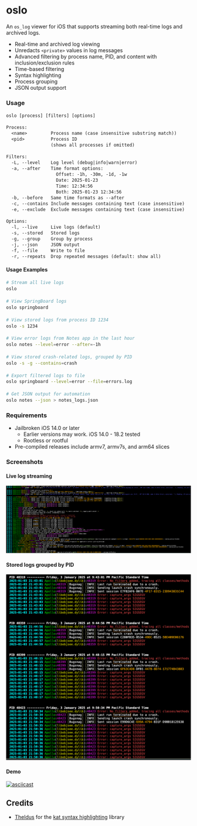 # oslo

An `os_log` viewer for iOS that supports streaming both real-time logs and archived logs.

- Real-time and archived log viewing
- Unredacts `<private>` values in log messages
- Advanced filtering by process name, PID, and content with inclusion/exclusion rules
- Time-based filtering
- Syntax highlighting
- Process grouping
- JSON output support

### Usage

```
oslo [process] [filters] [options]

Process:
  <name>         Process name (case insensitive substring match))
  <pid>          Process ID
                 (shows all processes if omitted)

Filters:
  -L, --level    Log level (debug|info|warn|error)
  -a, --after    Time format options:
                   Offset: -1h, -30m, -1d, -1w
                   Date: 2025-01-23
                   Time: 12:34:56
                   Both: 2025-01-23 12:34:56
  -b, --before   Same time formats as --after
  -c, --contains Include messages containing text (case insensitive)
  -e, --exclude  Exclude messages containing text (case insensitive)

Options:
  -l, --live     Live logs (default)
  -s, --stored   Stored logs
  -g, --group    Group by process
  -j, --json     JSON output
  -f, --file     Write to file
  -r, --repeats  Drop repeated messages (default: show all)
```

#### Usage Examples

```bash
# Stream all live logs
oslo

# View SpringBoard logs
oslo springboard

# View stored logs from process ID 1234
oslo -s 1234

# View error logs from Notes app in the last hour
oslo notes --level=error --after=-1h

# View stored crash-related logs, grouped by PID
oslo -s -g --contains=crash

# Export filtered logs to file
oslo springboard --level=error --file=errors.log

# Get JSON output for automation
oslo notes --json > notes_logs.json
```

### Requirements

* Jailbroken iOS 14.0 or later
  * Earlier versions may work. iOS 14.0 - 18.2 tested
  * Rootless or rootful
* Pre-compiled releases include armv7, armv7s, and arm64 slices

### Screenshots

#### Live log streaming
![oslo](./other/screenshot-allprocs-live.png)

#### Stored logs grouped by PID
![oslo](./other/screenshot-group-termination-logs-by-PID.png)

#### Demo
[![asciicast](https://asciinema.org/a/tet26ugcwutH0CIwjKeS99C1P.svg?poster=npt:07)](https://asciinema.org/a/tet26ugcwutH0CIwjKeS99C1P?poster=npt:07)

## Credits

* [Theldus](https://github.com/Theldus) for the [kat syntax highlighting](https://github.com/Theldus/kat/tree/master) library